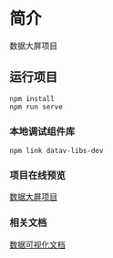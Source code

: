# 简介
数据大屏项目

## 运行项目
```
npm install
npm run serve
```

### 本地调试组件库
```
npm link datav-libs-dev
```

### 项目在线预览
[数据大屏项目](https://ifreeovo.github.io/PROJECT_DEMO_vue-datav-screen/)

### 相关文档
[数据可视化文档](http://www.youbaobao.xyz/datav-docs/)